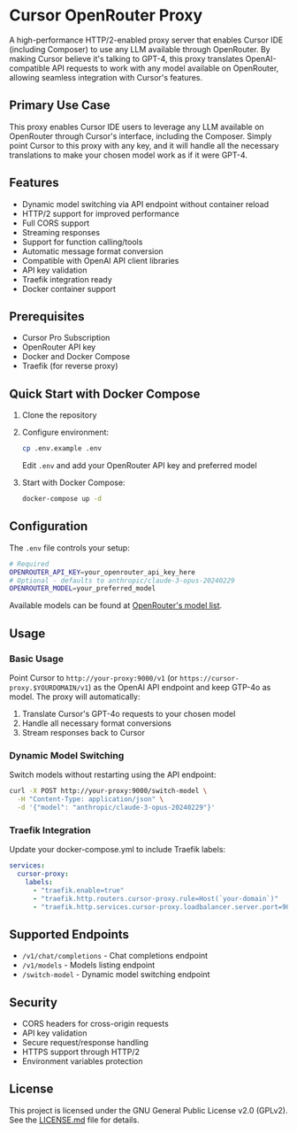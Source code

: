 # Cursor OpenRouter Proxy

A high-performance HTTP/2-enabled proxy server that enables Cursor IDE (including Composer) to use any LLM available through OpenRouter. By making Cursor believe it's talking to GPT-4, this proxy translates OpenAI-compatible API requests to work with any model available on OpenRouter, allowing seamless integration with Cursor's features.

## Primary Use Case

This proxy enables Cursor IDE users to leverage any LLM available on OpenRouter through Cursor's interface, including the Composer. Simply point Cursor to this proxy with any key, and it will handle all the necessary translations to make your chosen model work as if it were GPT-4.

## Features

- Dynamic model switching via API endpoint without container reload
- HTTP/2 support for improved performance
- Full CORS support
- Streaming responses
- Support for function calling/tools
- Automatic message format conversion
- Compatible with OpenAI API client libraries
- API key validation
- Traefik integration ready
- Docker container support

## Prerequisites

- Cursor Pro Subscription
- OpenRouter API key
- Docker and Docker Compose
- Traefik (for reverse proxy)

## Quick Start with Docker Compose

1. Clone the repository
2. Configure environment:
   ```bash
   cp .env.example .env
   ```
   Edit `.env` and add your OpenRouter API key and preferred model

3. Start with Docker Compose:
   ```bash
   docker-compose up -d
   ```

## Configuration

The `.env` file controls your setup:

```bash
# Required
OPENROUTER_API_KEY=your_openrouter_api_key_here
# Optional - defaults to anthropic/claude-3-opus-20240229
OPENROUTER_MODEL=your_preferred_model
```

Available models can be found at [OpenRouter's model list](https://openrouter.ai/models).

## Usage

### Basic Usage

Point Cursor to `http://your-proxy:9000/v1` (or `https://cursor-proxy.$YOURDOMAIN/v1`) as the OpenAI API endpoint and keep GTP-4o as model.
The proxy will automatically:
1. Translate Cursor's GPT-4o requests to your chosen model
2. Handle all necessary format conversions
3. Stream responses back to Cursor

### Dynamic Model Switching

Switch models without restarting using the API endpoint:

```bash
curl -X POST http://your-proxy:9000/switch-model \
  -H "Content-Type: application/json" \
  -d '{"model": "anthropic/claude-3-opus-20240229"}'
```

### Traefik Integration

Update your docker-compose.yml to include Traefik labels:

```yaml
services:
  cursor-proxy:
    labels:
      - "traefik.enable=true"
      - "traefik.http.routers.cursor-proxy.rule=Host(`your-domain`)"
      - "traefik.http.services.cursor-proxy.loadbalancer.server.port=9000"
```

## Supported Endpoints

- `/v1/chat/completions` - Chat completions endpoint
- `/v1/models` - Models listing endpoint
- `/switch-model` - Dynamic model switching endpoint

## Security

- CORS headers for cross-origin requests
- API key validation
- Secure request/response handling
- HTTPS support through HTTP/2
- Environment variables protection

## License

This project is licensed under the GNU General Public License v2.0 (GPLv2). See the [LICENSE.md](LICENSE.md) file for details.
